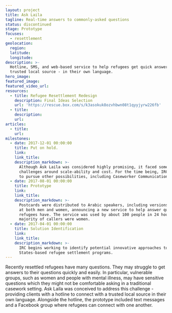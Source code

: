 ```yaml
---
layout: project
title: Ask Laila
tagline: Real-time answers to commonly-asked questions
status: discontinued
stage: Prototype
focuses:
  - resettlement
geolocation:
  region:
  latitude:
  longitude:
description: >-
  Hotline, SMS, and web-based service to help refugees get quick answers from a
  trusted local source - in their own language.
hero_image:
featured_image:
featured_video_url:
resources:
  - title: Refugee Resettlement Redesign
    description: Final Ideas Selection
    url: 'https://rescue.box.com/s/k3asokuk8ozvhbwn08t1qyyjyrw226fb'
  - title:
    description:
    url:
articles:
  - title:
    url:
milestones:
  - date: 2017-12-01 00:00:00
    title: Put on hold.
    link:
    link_title:
    description_markdown: >-
      Although Ask Laila was considered highly promising, it faced some
      challenges around scale-ability and cost. For the time being, IRC elected
      to pursue other possibilities, including Caseworker Communication.
  - date: 2017-08-01 00:00:00
    title: Prototype
    link:
    link_title:
    description_markdown: >-
      Postcards were distributed to Arabic speakers, including versions targeted
      at both men and women, announcing a new service to help answer questions
      refugees have. The service was used by about 100 people in 24 hours. The
      majority of callers were women.
  - date: 2017-04-01 00:00:00
    title: Solution Identification
    link:
    link_title:
    description_markdown: >-
      IRC begins working to identify potential innovative approaches to United
      States-based refugee settlement programs.
---
```


Recently resettled refugees have many questions. They may struggle to get answers to their questions quickly and easily. In particular, vulnerable groups, such as women and people with mental illness, may have sensitive questions which they might not be comfortable asking in a traditional casework setting. Ask Laila was conceived to address this challenge - providing clients with a hotline to connect with a trusted local source in their own language. Alongside the hotline, the prototype included text messages and a Facebook group where refugees can connect with one another.